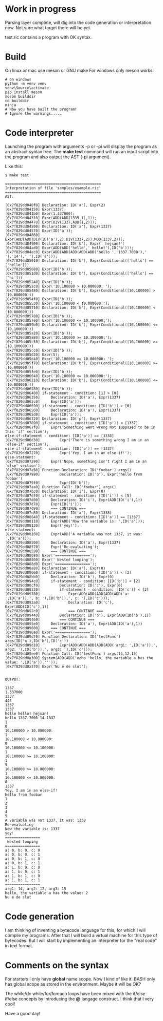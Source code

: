 # Work in progress

Parsing layer complete,
will dig into the code generation or interpretation now. 
Not sure what target there will be yet.


test.ric contains a program with OK syntax.

# Build

On linux or mac use meson or GNU make
For windows only meson works:

```
# on windows
python -m venv venv
venv\Source\activate
pip install meson
meson builddir
cd builddir
ninja
# Now you have built the program!
# Ignore the warnings.....
```

# Code interpreter

Launching the program with arguments -p or -pi will display 
the program as an abstract syntax tree.
The **make test** command will run an input script into the
program and also output the AST (-pi argument).

Like this:

```
$ make test

============================================
Interpretation of file 'samples/example.ric'
============================================
AST:

[0x7f829dd040f0] Declaration: ID('a'), Expr(2)
[0x7f829dd04150] Expr(1337);
[0x7f829dd041b0] Expr(1.337000);
[0x7f829dd04310] Expr(ADD(ADD(1335,1),1));
[0x7f829dd04470] Expr(DIV(1337,ADD(1,2)));
[0x7f829dd04500] Declaration: ID('a'), Expr(1337)
[0x7f829dd04570] Expr(ID('a'));
[0x7f829dd04860] Expr(ADD(ADD(DIV(ID('a'),2),DIV(1337,2)),MOD(1337,2)));
[0x7f829dd04900] Declaration: ID('b'), Expr(' hejsan!')
[0x7f829dd04ad0] Expr(ADD(ADD('hello',' hello!'),ID('b')));
[0x7f829dd04ec0] Expr(ADD(ADD(ADD(ADD(ADD('hello ','1337.7000'),' '),'14'),' '),ID('a')));
[0x7f829dd05010] Declaration: ID('b'), Expr(Conditional(['hello'] == ['hello']))
[0x7f829dd05080] Expr(ID('b'));
[0x7f829dd051d0] Declaration: ID('b'), Expr(Conditional(['hello'] == ['hi']))
[0x7f829dd05240] Expr(ID('b'));
[0x7f829dd052c0] Expr('10.100000 > 10.000000: ');
[0x7f829dd05480] Declaration: ID('b'), Expr(Conditional([10.100000] > [10.000000]))
[0x7f829dd054f0] Expr(ID('b'));
[0x7f829dd05530] Expr('10.100000 < 10.000000:');
[0x7f829dd05710] Declaration: ID('b'), Expr(Conditional([10.100000] < [10.000000]))
[0x7f829dd05780] Expr(ID('b'));
[0x7f829dd057e0] Expr('10.100000 <= 10.100000:');
[0x7f829dd059b0] Declaration: ID('b'), Expr(Conditional([10.100000] <= [10.100000]))
[0x7f829dd05a20] Expr(ID('b'));
[0x7f829dd05a80] Expr('10.100000 >= 10.100000:');
[0x7f829dd05c50] Declaration: ID('b'), Expr(Conditional([10.100000] >= [10.100000]))
[0x7f829dd05cc0] Expr(ID('b'));
[0x7f829dd05d20] Expr(5);
[0x7f829dd05d40] Expr('10.100000 >= 10.000000: ');
[0x7f829dd05f70] Declaration: ID('b'), Expr(Conditional([10.100000] >= [10.000000]))
[0x7f829dd05fe0] Expr(ID('b'));
[0x7f829dd06040] Expr('10.100000 <= 10.000000:');
[0x7f829dd06210] Declaration: ID('b'), Expr(Conditional([10.100000] <= [10.000000]))
[0x7f829dd06280] Expr(ID('b'));
[0x7f829dd06480] if-statement - condition: [1] > [0]
[0x7f829dd06350]     Declaration: ID('a'), Expr(1337)
[0x7f829dd063c0]     Expr(ID('a'));
[0x7f829dd06690] if-statement - condition: [ID('b')] > [0]
[0x7f829dd06560]     Declaration: ID('a'), Expr(1337)
[0x7f829dd065d0]     Expr(ID('a'));
[0x7f829dd06720] Declaration: ID('p'), Expr(1337)
[0x7f829dd07890] if-statement - condition: [ID('p')] < [1337]
[0x7f829dd067f0]     Expr('Something went wrong Not supposed to be in this 'if' section');
else-if-statement - condition: [ID('p')] == [1338]
[0x7f829dd06d30]         Expr('There is something wrong I am in an 'else-if' section');
else-if-statement - condition: [ID('p')] == [1337]
[0x7f829dd07270]         Expr('Yey, I am in an else-if!');
else-statment:
[0x7f829dd07290]     Expr('Nope, something isn't right I am in an 'else' section');
[0x7f829dd07a50] Function Declaration: ID('foobar') args()
[0x7f829dd07990]         Declaration: ID('b'), Expr('hello from foobar')
[0x7f829dd079f0]         Expr(ID('b'));
[0x7f829dd07aa0] Function Call: ID('foobar') args()
[0x7f829dd07b30] Declaration: ID('i'), Expr(0)
[0x7f829dd07df0] if-statement - condition: [ID('i')] < [5]
[0x7f829dd07d00]     Declaration: ID('i'), Expr(ADD(ID('i'),1))
[0x7f829dd07d70]     Expr(ID('i'));
[0x7f829dd07d90]     === CONTINUE ===
[0x7f829dd07e80] Declaration: ID('a'), Expr(1338)
[0x7f829dd08640] if-statement - condition: [ID('a')] == [1337]
[0x7f829dd08110]     Expr(ADD('Now the variable is: ',ID('a')));
[0x7f829dd08130]     Expr('yey!');
else-statment:
[0x7f829dd08160]     Expr(ADD('A variable was not 1337, it was: ',ID('a')));
[0x7f829dd08500]     Declaration: ID('a'), Expr(1337)
[0x7f829dd08570]     Expr('Re-evaluating');
[0x7f829dd08590]     === CONTINUE ===
[0x7f829dd08680] Expr('================');
[0x7f829dd08800] Expr(' Nested looping');
[0x7f829dd088d0] Expr('================');
[0x7f829dd08a80] Declaration: ID('a'), Expr(0)
[0x7f829dd09660] if-statement - condition: [ID('a')] < [2]
[0x7f829dd08bb0]     Declaration: ID('b'), Expr(0)
[0x7f829dd094c0]     if-statement - condition: [ID('b')] < [2]
[0x7f829dd08cf0]         Declaration: ID('c'), Expr(0)
[0x7f829dd09320]         if-statement - condition: [ID('c')] < [2]
[0x7f829dd09180]             Expr(ADD(ADD(ADD(ADD(ADD('a: ',ID('a')),', b: '),ID('b')),', c: '),ID('c')));
[0x7f829dd092a0]             Declaration: ID('c'), Expr(ADD(ID('c'),1))
[0x7f829dd092c0]             === CONTINUE ===
[0x7f829dd09440]         Declaration: ID('b'), Expr(ADD(ID('b'),1))
[0x7f829dd09460]         === CONTINUE ===
[0x7f829dd095e0]     Declaration: ID('a'), Expr(ADD(ID('a'),1))
[0x7f829dd09600]     === CONTINUE ===
[0x7f829dd096a0] Expr('================');
[0x7f829dd09d70] Function Declaration: ID('testFunc') args(ID('a'),ID('b'),ID('c'))
[0x7f829dd09d10]         Expr(ADD(ADD(ADD(ADD(ADD('arg1: ',ID('a')),', arg2: '),ID('b')),', arg3: '),ID('c')));
[0x7f829dd09ee0] Function Call: ID('testFunc') args(14,12,15)
[0x7f829dd0a300] System(ADD(ADD('echo 'hello, the variable a has the value: ',ID('a')),'''));
[0x7f829dd0a370] Expr('Nu e de slut');


OUTPUT:

1337
1.337000
1337
445
1337
1337
hello hello! hejsan!
hello 1337.7000 14 1337
1
0
10.100000 > 10.000000: 
1
10.100000 < 10.000000:
0
10.100000 <= 10.100000:
1
10.100000 >= 10.100000:
1
5
10.100000 >= 10.000000: 
1
10.100000 <= 10.000000:
0
1337
Yey, I am in an else-if!
hello from foobar
1
2
3
4
5
A variable was not 1337, it was: 1338
Re-evaluating
Now the variable is: 1337
yey!
================
 Nested looping
================
a: 0, b: 0, c: 0
a: 0, b: 0, c: 1
a: 0, b: 1, c: 0
a: 0, b: 1, c: 1
a: 1, b: 0, c: 0
a: 1, b: 0, c: 1
a: 1, b: 1, c: 0
a: 1, b: 1, c: 1
================
arg1: 14, arg2: 12, arg3: 15
hello, the variable a has the value: 2
Nu e de slut
```

# Code generation

I am thinking of inventing a bytecode language for this, 
for which I will compile my programs. After that I will
build a virtual machine for this type of bytecodes.
But I will start by implementing an interpreter for the
"real code" in text format. 

# Comments on the syntax

For starters I only have **global** name scope.
Now I kind of like it. BASH only has global scope
as stored in the environment. Maybe it will be OK? 

The while/do while/for/foreach loops have been mixed
with the if/else if/else concepts by introducing the
**@** langage construct. I think that I very cool!

Have a good day!


